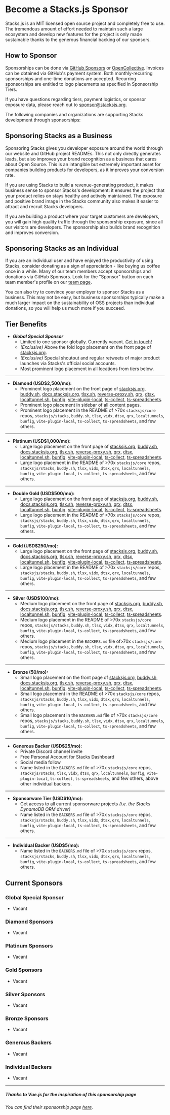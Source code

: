 # Become a Stacks.js Sponsor

Stacks.js is an MIT licensed open source project and completely free to use. The tremendous amount of effort needed to maintain such a large ecosystem and develop new features for the project is only made sustainable thanks to the generous financial backing of our sponsors.

## How to Sponsor

Sponsorships can be done via [GitHub Sponsors](https://github.com/sponsors/chrisbbreuer) or [OpenCollective](https://opencollective.com/stacksjs). Invoices can be obtained via GitHub's payment system. Both monthly-recurring sponsorships and one-time donations are accepted. Recurring sponsorships are entitled to logo placements as specified in Sponsorship Tiers.

If you have questions regarding tiers, payment logistics, or sponsor exposure data, please reach out to <sponsor@stacksjs.org>.

The following companies and organizations are supporting Stacks development through sponsorships:

## Sponsoring Stacks as a Business

Sponsoring Stacks gives you developer exposure around the world through our website and GitHub project READMEs. This not only directly generates leads, but also improves your brand recognition as a business that cares about Open Source. This is an intangible but extremely important asset for companies building products for developers, as it improves your conversion rate.

If you are using Stacks to build a revenue-generating product, it makes business sense to sponsor Stacks's development: it ensures the project that your product relies on stays healthy and actively maintained. The exposure and positive brand image in the Stacks community also makes it easier to attract and recruit Stacks developers.

If you are building a product where your target customers are developers, you will gain high quality traffic through the sponsorship exposure, since all our visitors are developers. The sponsorship also builds brand recognition and improves conversion.

## Sponsoring Stacks as an Individual

If you are an individual user and have enjoyed the productivity of using Stacks, consider donating as a sign of appreciation - like buying us coffee once in a while. Many of our team members accept sponsorships and donations via GitHub Sponsors. Look for the "Sponsor" button on each team member's profile on our [team page](https://stacksjs-docs.netlify.app/team).

You can also try to convince your employer to sponsor Stacks as a business. This may not be easy, but business sponsorships typically make a much larger impact on the sustainability of OSS projects than individual donations, so you will help us much more if you succeed.

## Tier Benefits

- ***Global Special Sponsor***
  - Limited to one sponsor globally. Currently vacant. [Get in touch!](mailto:sponsors@stacksjs.org)
  - *(Exclusive)* Above the fold logo placement on the front page of [stacksjs.org](https://stacksjs.org).
  - *(Exclusive)* Special shoutout and regular retweets of major product launches via Stacks's official social accounts.
  - Most prominent logo placement in all locations from tiers below.

___

- **Diamond (USD$2,500/mo):**
  - Prominent logo placement on the front page of [stacksjs.org](https://stacksjs.org), [buddy.sh](https://buddy.sh), [docs.stacksjs.org](https://docs.stacksjs.org), [tlsx.sh](https://tlsx.sh), [reverse-proxy.sh](https://reverse-proxy.sh), [qrx](https://ts-quick-reaction.netlify.app), [dtsx](https://github.com/stacksjs/dtsx), [localtunnel.sh](https://localtunnel.sh), [bunfig](https://bunfig.netlify.app/), [vite-plugin-local](https://vite-plugin-local.netlify.app/), [ts-collect](https://ts-collect.netlify.app/), [ts-spreadsheets](https://ts-spreadsheets.netlify.app/).
  - Prominent logo placement in sidebar of all content pages.
  - Prominent logo placement in the README of >70x `stacksjs/core` repos, `stacksjs/stacks`, `buddy.sh`, `tlsx`, `vidx`, `dtsx`, `qrx`, `localtunnels`, `bunfig`, `vite-plugin-local`, `ts-collect`, `ts-spreadsheets`, and few others.

___

- **Platinum (USD$1,000/mo):**
  - Large logo placement on the front page of [stacksjs.org](https://stacksjs.org), [buddy.sh](https://buddy.sh), [docs.stacksjs.org](https://docs.stacksjs.org), [tlsx.sh](https://tlsx.sh), [reverse-proxy.sh](https://reverse-proxy.sh), [qrx](https://ts-quick-reaction.netlify.app), [dtsx](https://github.com/stacksjs/dtsx), [localtunnel.sh](https://localtunnel.sh), [bunfig](https://bunfig.netlify.app/), [vite-plugin-local](https://vite-plugin-local.netlify.app/), [ts-collect](https://ts-collect.netlify.app/), [ts-spreadsheets](https://ts-spreadsheets.netlify.app/).
  - Large logo placement in the README of >70x `stacksjs/core` repos, `stacksjs/stacks`, `buddy.sh`, `tlsx`, `vidx`, `dtsx`, `qrx`, `localtunnels`, `bunfig`, `vite-plugin-local`, `ts-collect`, `ts-spreadsheets`, and few others.

___

- **Double Gold (USD$500/mo):**
  - Large logo placement on the front page of [stacksjs.org](https://stacksjs.org), [buddy.sh](https://buddy.sh), [docs.stacksjs.org](https://docs.stacksjs.org), [tlsx.sh](https://tlsx.sh), [reverse-proxy.sh](https://reverse-proxy.sh), [qrx](https://ts-quick-reaction.netlify.app), [dtsx](https://github.com/stacksjs/dtsx), [localtunnel.sh](https://localtunnel.sh), [bunfig](https://bunfig.netlify.app/), [vite-plugin-local](https://vite-plugin-local.netlify.app/), [ts-collect](https://ts-collect.netlify.app/), [ts-spreadsheets](https://ts-spreadsheets.netlify.app/).
  - Large logo placement in the README of >70x `stacksjs/core` repos, `stacksjs/stacks`, `buddy.sh`, `tlsx`, `vidx`, `dtsx`, `qrx`, `localtunnels`, `bunfig`, `vite-plugin-local`, `ts-collect`, `ts-spreadsheets`, and few others.

___

- **Gold (USD$250/mo):**
  - Large logo placement on the front page of [stacksjs.org](https://stacksjs.org), [buddy.sh](https://buddy.sh), [docs.stacksjs.org](https://docs.stacksjs.org), [tlsx.sh](https://tlsx.sh), [reverse-proxy.sh](https://reverse-proxy.sh), [qrx](https://ts-quick-reaction.netlify.app), [dtsx](https://github.com/stacksjs/dtsx), [localtunnel.sh](https://localtunnel.sh), [bunfig](https://bunfig.netlify.app/), [vite-plugin-local](https://vite-plugin-local.netlify.app/), [ts-collect](https://ts-collect.netlify.app/), [ts-spreadsheets](https://ts-spreadsheets.netlify.app/).
  - Large logo placement in the README of >70x `stacksjs/core` repos, `stacksjs/stacks`, `buddy.sh`, `tlsx`, `vidx`, `dtsx`, `qrx`, `localtunnels`, `bunfig`, `vite-plugin-local`, `ts-collect`, `ts-spreadsheets`, and few others.

___

- **Silver (USD$100/mo):**
  - Medium logo placement on the front page of [stacksjs.org](https://stacksjs.org), [buddy.sh](https://buddy.sh), [docs.stacksjs.org](https://docs.stacksjs.org), [tlsx.sh](https://tlsx.sh), [reverse-proxy.sh](https://reverse-proxy.sh), [qrx](https://ts-quick-reaction.netlify.app), [dtsx](https://github.com/stacksjs/dtsx), [localtunnel.sh](https://localtunnel.sh), [bunfig](https://bunfig.netlify.app/), [vite-plugin-local](https://vite-plugin-local.netlify.app/), [ts-collect](https://ts-collect.netlify.app/), [ts-spreadsheets](https://ts-spreadsheets.netlify.app/).
  - Medium logo placement in the README of >70x `stacksjs/core` repos, `stacksjs/stacks`, `buddy.sh`, `tlsx`, `vidx`, `dtsx`, `qrx`, `localtunnels`, `bunfig`, `vite-plugin-local`, `ts-collect`, `ts-spreadsheets`, and few others.
  - Medium logo placement in the `BACKERS.md` file of>70x `stacksjs/core` repos, `stacksjs/stacks`, `buddy.sh`, `tlsx`, `vidx`, `dtsx`, `qrx`, `localtunnels`, `bunfig`, `vite-plugin-local`, `ts-collect`, `ts-spreadsheets`, and few others.

___

- **Bronze (50/mo):**
  - Small logo placement on the front page of [stacksjs.org](https://stacksjs.org), [buddy.sh](https://buddy.sh), [docs.stacksjs.org](https://docs.stacksjs.org), [tlsx.sh](https://tlsx.sh), [reverse-proxy.sh](https://reverse-proxy.sh), [qrx](https://ts-quick-reaction.netlify.app), [dtsx](https://github.com/stacksjs/dtsx), [localtunnel.sh](https://localtunnel.sh), [bunfig](https://bunfig.netlify.app/), [vite-plugin-local](https://vite-plugin-local.netlify.app/), [ts-collect](https://ts-collect.netlify.app/), [ts-spreadsheets](https://ts-spreadsheets.netlify.app/).
  - Small logo placement in the README of >70x `stacksjs/core` repos, `stacksjs/stacks`, `buddy.sh`, `tlsx`, `vidx`, `dtsx`, `qrx`, `localtunnels`, `bunfig`, `vite-plugin-local`, `ts-collect`, `ts-spreadsheets`, and few others.
  - Small logo placement in the `BACKERS.md` file of >70x `stacksjs/core` repos, `stacksjs/stacks`, `buddy.sh`, `tlsx`, `vidx`, `dtsx`, `qrx`, `localtunnels`, `bunfig`, `vite-plugin-local`, `ts-collect`, `ts-spreadsheets`, and few others.

___

- **Generous Backer (USD$25/mo):**
  - Private Discord channel invite
  - Free Personal Account for Stacks Dashboard
  - Social media follow
  - Name listed in the `BACKERS.md` file of >70x `stacksjs/core` repos, `stacksjs/stacks`, `tlsx`, `vidx`, `dtsx`, `qrx`, `localtunnels`, `bunfig`, `vite-plugin-local`, `ts-collect`, `ts-spreadsheets`, and few others, above other individual backers.

___

- **Sponsorware Tier (USD$10/mo):**
  - Get access to all current sponsorware projects *(i.e. the Stacks DynamoDB ORM driver)*
  - Name listed in the `BACKERS.md` file of >70x `stacksjs/core` repos, `stacksjs/stacks`, `buddy.sh`, `tlsx`, `vidx`, `dtsx`, `qrx`, `localtunnels`, `bunfig`, `vite-plugin-local`, `ts-collect`, `ts-spreadsheets`, and few others.

___

- **Individual Backer (USD$5/mo):**
  - Name listed in the `BACKERS.md` file of >70x `stacksjs/core` repos, `stacksjs/stacks`, `buddy.sh`, `tlsx`, `vidx`, `dtsx`, `qrx`, `localtunnels`, `bunfig`, `vite-plugin-local`, `ts-collect`, `ts-spreadsheets`, and few others.

## Current Sponsors

### Global Special Sponsor

- Vacant

### Diamond Sponsors

- Vacant

### Platinum Sponsors

- Vacant

### Gold Sponsors

- Vacant

### Silver Sponsors

- Vacant

### Bronze Sponsors

- Vacant

### Generous Backers

- Vacant

### Individual Backers

- Vacant

___

##### Thanks to Vue.js for the inspiration of this sponsorship page

*You can find their sponsorship page [here](https://vuejs.org/sponsor/).*
